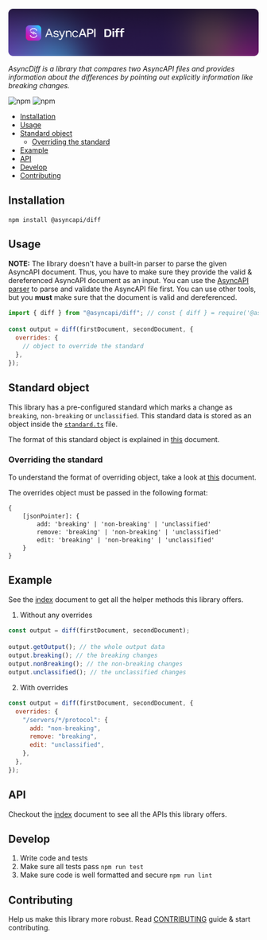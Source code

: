 [![AsyncAPI Banner and Logo](/assets/github-repobanner-diff.png)](https://www.asyncapi.com)

<p>
  <em>
  AsyncDiff is a library that compares two AsyncAPI files and provides information about the differences by pointing out explicitly information like breaking changes.
  </em>
</p>

![npm](https://img.shields.io/npm/v/@asyncapi/diff?style=for-the-badge) ![npm](https://img.shields.io/npm/dt/@asyncapi/diff?style=for-the-badge)

<!-- toc is generated with GitHub Actions do not remove toc markers -->

<!-- toc -->

- [Installation](#installation)
- [Usage](#usage)
- [Standard object](#standard-object)
  - [Overriding the standard](#overriding-the-standard)
- [Example](#example)
- [API](#api)
- [Develop](#develop)
- [Contributing](#contributing)

<!-- tocstop -->

## Installation

```
npm install @asyncapi/diff
```

## Usage

**NOTE:** The library doesn't have a built-in parser to parse the given AsyncAPI document. Thus, you have to make sure they provide the valid & dereferenced AsyncAPI document as an input. You can use the [AsyncAPI parser](https://github.com/asyncapi/parser-js) to parse and validate the AsyncAPI file first. You can use other tools, but you **must** make sure that the document is valid and dereferenced.

```js
import { diff } from "@asyncapi/diff"; // const { diff } = require('@asyncapi/diff');

const output = diff(firstDocument, secondDocument, {
  overrides: {
    // object to override the standard
  },
});
```

## Standard object

This library has a pre-configured standard which marks a change as `breaking`, `non-breaking` or `unclassified`. This standard data is stored as an object inside the [`standard.ts`](https://github.com/asyncapi/diff/blob/master/src/standard.ts) file.

The format of this standard object is explained in [this](standard-format.md) document.

### Overriding the standard

To understand the format of overriding object, take a look at [this](standard-format.md) document.

The overrides object must be passed in the following format:

```
{
	[jsonPointer]: {
		add: 'breaking' | 'non-breaking' | 'unclassified'
		remove: 'breaking' | 'non-breaking' | 'unclassified'
		edit: 'breaking' | 'non-breaking' | 'unclassified'
	}
}
```

## Example

See the [index](./docs/modules/index.md) document to get all the helper methods this library offers.

1. Without any overrides

```js
const output = diff(firstDocument, secondDocument);

output.getOutput(); // the whole output data
output.breaking(); // the breaking changes
output.nonBreaking(); // the non-breaking changes
output.unclassified(); // the unclassified changes
```

2. With overrides

```js
const output = diff(firstDocument, secondDocument, {
  overrides: {
    "/servers/*/protocol": {
      add: "non-breaking",
      remove: "breaking",
      edit: "unclassified",
    },
  },
});
```

## API

Checkout the [index](./docs/modules/index.md) document to see all the APIs this library offers.

## Develop

1. Write code and tests
2. Make sure all tests pass `npm run test`
3. Make sure code is well formatted and secure `npm run lint`

## Contributing

Help us make this library more robust. Read [CONTRIBUTING](https://github.com/asyncapi/.github/blob/master/CONTRIBUTING.md) guide & start contributing.
